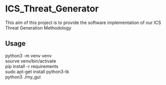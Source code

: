 # ICS_Threat_Generator
This aim of this project is to provide the software implementation of our ICS Threat Generation Methodology

## Usage
python3 -m venv venv \
sourve venv/bin/activate \
pip install -r requirements   
sudo apt-get install python3-tk  
python3 ./my_gui 
